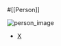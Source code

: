#[[Person]]

![person_image](https://pbs.twimg.com/profile_images/1629671850312884225/ONiWfIzY_400x400.jpg)

- [X](https://x.com/digitalsoul0124)